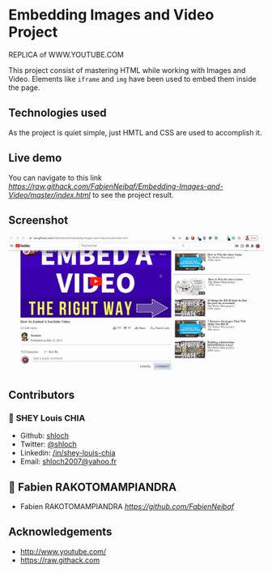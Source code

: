 # Embedding Images and Video Project
REPLICA of WWW.YOUTUBE.COM

This project consist of mastering HTML while working with Images and Video.
Elements like `iframe` and `img` have been used to embed them inside the page.


## Technologies used

As the project is quiet simple, just HMTL and CSS are used to accomplish it.


## Live demo
You can navigate to this link _https://raw.githack.com/FabienNeibaf/Embedding-Images-and-Video/master/index.html_ to see the project result.

## Screenshot 
![alt text](https://github.com/FabienNeibaf/Embedding-Images-and-Video/blob/master/assets/images/design.gif)

## Contributors

### 👤 **SHEY Louis CHIA**

- Github: [shloch](https://github.com/shloch)
- Twitter: [@shloch](https://twitter.com/shloch)
- Linkedin: [/in/shey-louis-chia](https://www.linkedin.com/in/shey-louis-chia)
- Email: shloch2007@yahoo.fr

## 👤 **Fabien RAKOTOMAMPIANDRA**
- Fabien RAKOTOMAMPIANDRA _https://github.com/FabienNeibaf_

## Acknowledgements
- http://www.youtube.com/
- https://raw.githack.com
